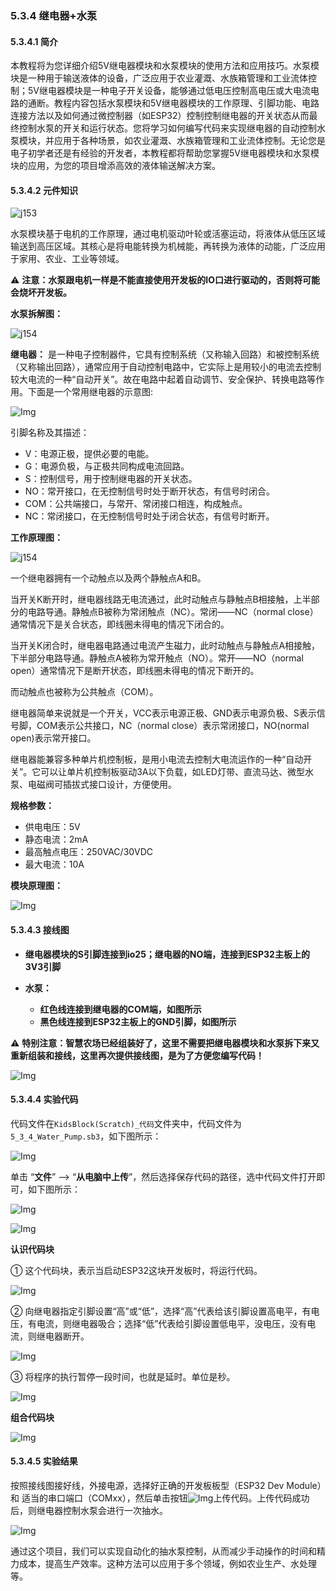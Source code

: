 ### 5.3.4 继电器+水泵

#### 5.3.4.1 简介

本教程将为您详细介绍5V继电器模块和水泵模块的使用方法和应用技巧。水泵模块是一种用于输送液体的设备，广泛应用于农业灌溉、水族箱管理和工业流体控制；5V继电器模块是一种电子开关设备，能够通过低电压控制高电压或大电流电路的通断。教程内容包括水泵模块和5V继电器模块的工作原理、引脚功能、电路连接方法以及如何通过微控制器（如ESP32）控制控制继电器的开关状态从而最终控制水泵的开关和运行状态。您将学习如何编写代码来实现继电器的自动控制水泵模块，并应用于各种场景，如农业灌溉、水族箱管理和工业流体控制。无论您是电子初学者还是有经验的开发者，本教程都将帮助您掌握5V继电器模块和水泵模块的应用，为您的项目增添高效的液体输送解决方案。

#### 5.3.4.2 元件知识

![j153](../media/j153.png)

水泵模块基于电机的工作原理，通过电机驱动叶轮或活塞运动，将液体从低压区域输送到高压区域。其核心是将电能转换为机械能，再转换为液体的动能，广泛应用于家用、农业、工业等领域。

⚠️ **注意：水泵跟电机一样是不能直接使用开发板的IO口进行驱动的，否则将可能会烧坏开发板。**

**水泵拆解图：**

![j154](../media/j154.png)

**继电器：** 是一种电子控制器件，它具有控制系统（又称输入回路）和被控制系统（又称输出回路），通常应用于自动控制电路中，它实际上是用较小的电流去控制较大电流的一种“自动开关”。故在电路中起着自动调节、安全保护、转换电路等作用。下面是一个常用继电器的示意图:

![Img](../media/cou101.png)

引脚名称及其描述：

- V：电源正极，提供必要的电能。
- G：电源负极，与正极共同构成电流回路。
- S：控制信号，用于控制继电器的开关状态。
- NO：常开接口，在无控制信号时处于断开状态，有信号时闭合。
- COM：公共端接口，与常开、常闭接口相连，构成触点。
- NC：常闭接口，在无控制信号时处于闭合状态，有信号时断开。

**工作原理图：**

![j154](../media/j113.png)

一个继电器拥有一个动触点以及两个静触点A和B。

当开关K断开时，继电器线路无电流通过，此时动触点与静触点B相接触，上半部分的电路导通。静触点B被称为常闭触点（NC）。常闭——NC（normal close）通常情况下是关合状态，即线圈未得电的情况下闭合的。

当开关K闭合时，继电器电路通过电流产生磁力，此时动触点与静触点A相接触，下半部分电路导通。静触点A被称为常开触点（NO）。常开——NO（normal open）通常情况下是断开状态，即线圈未得电的情况下断开的。

而动触点也被称为公共触点（COM）。

继电器简单来说就是一个开关，VCC表示电源正极、GND表示电源负极、S表示信号脚，COM表示公共接口，NC（normal close）表示常闭接口，NO(normal open)表示常开接口。

继电器能兼容多种单片机控制板，是用小电流去控制大电流运作的一种“自动开关”。它可以让单片机控制板驱动3A以下负载，如LED灯带、直流马达、微型水泵、电磁阀可插拔式接口设计，方便使用。

**规格参数：**

- 供电电压：5V
- 静态电流：2mA
- 最高触点电压：250VAC/30VDC
- 最大电流：10A

**模块原理图：**

![Img](../media/couy101.png)


#### 5.3.4.3 接线图

- **继电器模块的S引脚连接到io25；继电器的NO端，连接到ESP32主板上的3V3引脚**

- **水泵：**
  - **红色线连接到继电器的COM端，如图所示**
  - **黑色线连接到ESP32主板上的GND引脚，如图所示**

⚠️ **特别注意：智慧农场已经组装好了，这里不需要把继电器模块和水泵拆下来又重新组装和接线，这里再次提供接线图，是为了方便您编写代码！**

![Img](../media/couj101.png)

#### 5.3.4.4 实验代码

代码文件在`KidsBlock(Scratch)_代码`文件夹中，代码文件为`5_3_4_Water_Pump.sb3`，如下图所示：

![Img](../media/couj-04.png)

单击 “**文件**” --> “**从电脑中上传**”，然后选择保存代码的路径，选中代码文件打开即可，如下图所示：

![Img](../media/couj-01-1.png)

![Img](../media/couj-04-1.png)

**认识代码块**

① 这个代码块，表示当启动ESP32这块开发板时，将运行代码。

![Img](../media/Start.png)

② 向继电器指定引脚设置“高”或“低”，选择“高”代表给该引脚设置高电平，有电压，有电流，则继电器吸合；选择“低”代表给引脚设置低电平，没电压，没有电流，则继电器断开。 

![Img](../media/b13.png)

③ 将程序的执行暂停一段时间，也就是延时。单位是秒。 

![Img](../media/b00.png)

**组合代码块**

![Img](../media/KidsBlock-code5.png)


#### 5.3.4.5 实验结果

按照接线图接好线，外接电源，选择好正确的开发板板型（ESP32 Dev Module）和 适当的串口端口（COMxx），然后单击按钮![Img](../media/upload.png)上传代码。上传代码成功后，则继电器控制水泵会进行一次抽水。

![Img](../media/Relay-pump.gif)

通过这个项目，我们可以实现自动化的抽水泵控制，从而减少手动操作的时间和精力成本，提高生产效率。这种方法可以应用于多个领域，例如农业生产、水处理等。